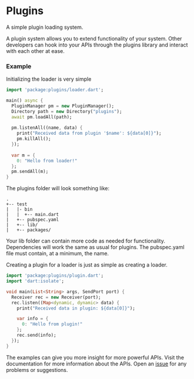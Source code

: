 # Plugins

A simple plugin loading system.

A plugin system allows you to extend functionality of your system. Other
developers can hook into your APIs through the plugins library and interact
with each other at ease.

### Example
Initializing the loader is very simple
```dart
import 'package:plugins/loader.dart';

main() async {
  PluginManager pm = new PluginManager();
  Directory path = new Directory("plugins");
  await pm.loadAll(path);
  
  pm.listenAll((name, data) {
    print("Received data from plugin '$name': ${data[0]}");
    pm.killAll();
  });
  
  var m = {
    0: "Hello from loader!"
  };
  pm.sendAll(m);
}
```
The plugins folder will look something like:
```
.
+-- test
|   |- bin
|   |  +-- main.dart
|   +-- pubspec.yaml
|   +-- lib/
|   +-- packages/
```
Your lib folder can contain more code as needed for functionality. Dependencies
will work the same as usual for plugins. The pubspec.yaml file must contain, at
a minimum, the name.

Creating a plugin for a loader is just as simple as creating a loader.
```dart
import 'package:plugins/plugin.dart';
import 'dart:isolate';

void main(List<String> args, SendPort port) {
  Receiver rec = new Receiver(port);
  rec.listen((Map<dynamic, dynamic> data) {
    print("Received data in plugin: ${data[0]}");

    var info = {
      0: "Hello from plugin!"
    };
    rec.send(info);
  });
}
```
The examples can give you more insight for more powerful APIs.
Visit the documentation for more information about the APIs.
Open an [issue](https://github.com/samrg472/plugins.dart/issues) for any
problems or suggestions.
